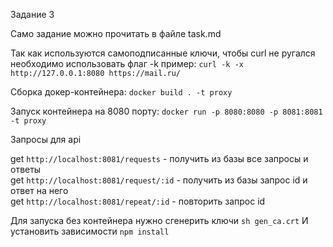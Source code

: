 Задание 3

Само задание можно прочитать в файле task.md

Так как используются самоподписанные ключи, чтобы curl не ругался необходимо использовать флаг -k пример:
`curl -k -x http://127.0.0.1:8080 https://mail.ru/`

Сборка докер-контейнера:
`docker build . -t proxy`

Запуск контейнера на 8080 порту:
`docker run -p 8080:8080 -p 8081:8081 -t proxy`


Запросы для api

get `http://localhost:8081/requests` - получить из базы все запросы и ответы  
get `http://localhost:8081/request/:id` - получить из базы запрос id и ответ на него  
get `http://localhost:8081/repeat/:id` - повторить запрос id



Для запуска без контейнера нужно сгенерить ключи 
`sh gen_ca.crt`
И установить зависимости 
`npm install`